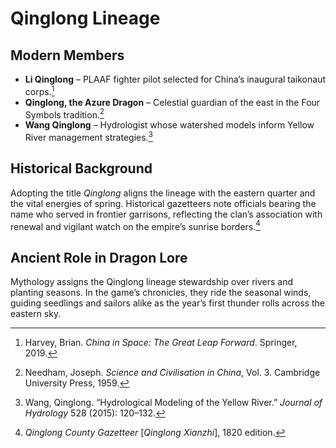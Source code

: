 # Qinglong Lineage

## Modern Members
- **Li Qinglong** – PLAAF fighter pilot selected for China’s inaugural taikonaut corps.[^1]
- **Qinglong, the Azure Dragon** – Celestial guardian of the east in the Four Symbols tradition.[^2]
- **Wang Qinglong** – Hydrologist whose watershed models inform Yellow River management strategies.[^3]

## Historical Background
Adopting the title *Qinglong* aligns the lineage with the eastern quarter and the vital energies of spring. Historical gazetteers note officials bearing the name who served in frontier garrisons, reflecting the clan’s association with renewal and vigilant watch on the empire’s sunrise borders.[^4]

## Ancient Role in Dragon Lore
Mythology assigns the Qinglong lineage stewardship over rivers and planting seasons. In the game’s chronicles, they ride the seasonal winds, guiding seedlings and sailors alike as the year’s first thunder rolls across the eastern sky.

[^1]: Harvey, Brian. *China in Space: The Great Leap Forward*. Springer, 2019.
[^2]: Needham, Joseph. *Science and Civilisation in China*, Vol. 3. Cambridge University Press, 1959.
[^3]: Wang, Qinglong. “Hydrological Modeling of the Yellow River.” *Journal of Hydrology* 528 (2015): 120–132.
[^4]: *Qinglong County Gazetteer* [*Qinglong Xianzhi*], 1820 edition.

